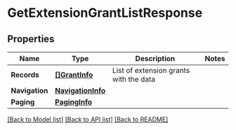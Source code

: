 # GetExtensionGrantListResponse

## Properties
Name | Type | Description | Notes
------------ | ------------- | ------------- | -------------
**Records** | [**[]GrantInfo**](GrantInfo.md) | List of extension grants with the data | 
**Navigation** | [**NavigationInfo**](NavigationInfo.md) |  | 
**Paging** | [**PagingInfo**](PagingInfo.md) |  | 

[[Back to Model list]](../README.md#documentation-for-models) [[Back to API list]](../README.md#documentation-for-api-endpoints) [[Back to README]](../README.md)


